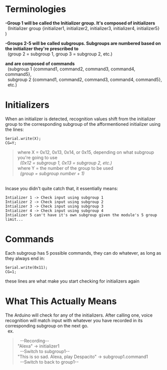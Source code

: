 # Terminologies
**-Group 1 will be called the Initializer group. It's composed of initializers** <br>
  &nbsp; (Initializer group {initializer1, initializer2, initializer3, initializer4, initializer5} )

**-Groups 2-5 will be called subgroups. Subgroups are numbered based on the initializer they're prescribed to** <br>
  &nbsp; (group 2 = subgroup 1, group 3 = subgroup 2, etc.)
  
**and are composed of commands** <br>
  &nbsp; (subgroup 1 {command1, command2, command3, command4, command5}, <br>
  &nbsp; subgroup 2 {command1, command2, command3, command4, command5}, <br>
  &nbsp; etc.)

# Initializers
When an initializer is detected, recognition values shift from the initializer group to the corresponding subgroup of the afformentioned initializer using the lines:<br>
```
Serial.write(X);
CG=Y;
```
>where X = 0x12, 0x13, 0x14, or 0x15, depending on what subgroup you're going to use<br>
*&nbsp;&nbsp;(0x12 = subgroup 1, 0x13 = subgroup 2, etc.)*<br>
>where Y = the number of the group to be used<br>
*&nbsp;&nbsp;(group = subgroup number + 1)*<br>
<br>
Incase you didn't quite catch that, it essentially means: <br>
  
    Intializer 1 -> Check input using subgroup 1
    Intializer 2 -> Check input using subgroup 2
    Intializer 3 -> Check input using subgroup 3
    Intializer 4 -> Check input using subgroup 4
    Intializer 5 can't have it's own subgroup given the module's 5 group limit...

# Commands
Each subgroup has 5 possible commands, they can do whatever, as long as they always end in:
```
Serial.write(0x11);
CG=1;
```
these lines are what make you start checking for initializers again

# What This Actually Means

The Arduino will check for any of the initializers. After calling one, voice recognition will match input with whatever you have recorded in its corresponding subgroup on the next go. <br>
&nbsp; ex.<br>
>&nbsp;&nbsp;--Recording--<br>
>"Alexa" -> initializer1<br>
>&nbsp;&nbsp;--Switch to subgroup1--<br>
>"This is so sad. Alexa, play Despacito" -> subgroup1.command1<br>
>&nbsp;&nbsp;--Switch to back to group1--
